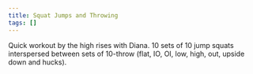 ```yaml
---
title: Squat Jumps and Throwing
tags: []
---
```


Quick workout by the high rises with Diana. 10 sets of 10 jump squats interspersed between sets of 10-throw (flat, IO, OI, low, high, out, upside down and hucks). 

